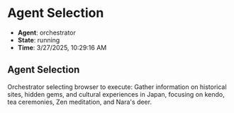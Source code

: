 # Agent Selection

- **Agent**: orchestrator
- **State**: running
- **Time**: 3/27/2025, 10:29:16 AM

## Agent Selection

Orchestrator selecting browser to execute: Gather information on historical sites, hidden gems, and cultural experiences in Japan, focusing on kendo, tea ceremonies, Zen meditation, and Nara's deer.

